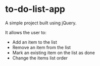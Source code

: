 # to-do-list-app

A simple project built using jQuery.

It allows the user to:
- Add an item to the list
- Remove an item from the list
- Mark an existing item on the list as done
- Change the items list order
